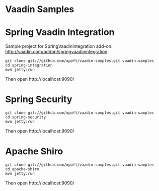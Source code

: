 Vaadin Samples
=======================

# Spring Vaadin Integration
Sample project for SpringVaadinIntegration add-on. http://vaadin.com/addon/springvaadinintegration

~~~~
git clone git://github.com/xpoft/vaadin-samples.git vaadin-samples
cd spring-integration
mvn jetty:run
~~~~

Then open http://localhost:9090/


# Spring Security

~~~~
git clone git://github.com/xpoft/vaadin-samples.git vaadin-samples
cd spring-security
mvn jetty:run
~~~~

Then open http://localhost:9090/

# Apache Shiro

~~~~
git clone git://github.com/xpoft/vaadin-samples.git vaadin-samples
cd apache-shiro
mvn jetty:run
~~~~

Then open http://localhost:9090/
